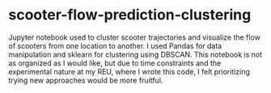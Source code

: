 # scooter-flow-prediction-clustering

Jupyter notebook used to cluster scooter trajectories and visualize the flow of scooters from one location to another. I used Pandas for data manipulation and sklearn for clustering using DBSCAN. This notebook is not as organized as I would like, but due to time constraints and the experimental nature at my REU, where I wrote this code, I felt prioritizing trying new approaches would be more fruitful.

